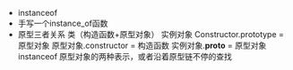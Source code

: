 - instanceof
- 手写一个instance_of函数
- 原型三者关系
  类（构造函数+原型对象） 实例对象
  Constructor.prototype = 原型对象
  原型对象.constructor = 构造函数
  实例对象.__proto__ = 原型对象
  instanceof 原型对象的两种表示，或者沿着原型链不停的查找